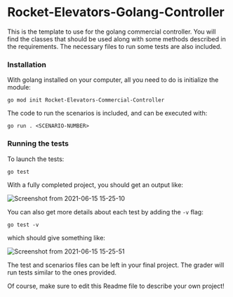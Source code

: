 # Rocket-Elevators-Golang-Controller
This is the template to use for the golang commercial controller. You will find the classes that should be used along with some methods described in the requirements. The necessary files to run some tests are also included. 

### Installation

With golang installed on your computer, all you need to do is initialize the module:

`go mod init Rocket-Elevators-Commercial-Controller`

The code to run the scenarios is included, and can be executed with:

`go run . <SCENARIO-NUMBER>`

### Running the tests

To launch the tests:

`go test`

With a fully completed project, you should get an output like:

![Screenshot from 2021-06-15 15-25-10](https://user-images.githubusercontent.com/28630658/122111573-e6ea7380-cded-11eb-95e3-95e0096a1b3a.png)

You can also get more details about each test by adding the `-v` flag: 

`go test -v` 

which should give something like: 

![Screenshot from 2021-06-15 15-25-51](https://user-images.githubusercontent.com/28630658/122111659-fd90ca80-cded-11eb-991b-d9f6fe1d317b.png)

The test and scenarios files can be left in your final project. The grader will run tests similar to the ones provided.

Of course, make sure to edit this Readme file to describe your own project!
